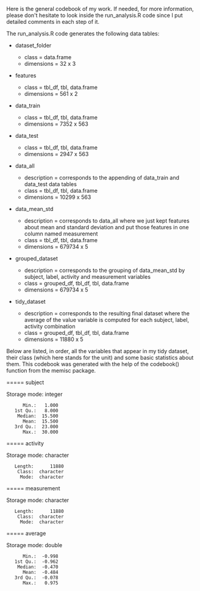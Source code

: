Here is the general codebook of my work. If needed, for more information, please don't hesitate to look inside the run_analysis.R code since I put detailed comments in each step of it.

The run_analysis.R code generates the following data tables:

- dataset_folder
    - class = data.frame
    - dimensions = 32 x 3
    
- features
    - class = tbl_df, tbl, data.frame
    - dimensions = 561 x 2
    
- data_train
    - class = tbl_df, tbl, data.frame
    - dimensions = 7352 x 563

- data_test
    - class = tbl_df, tbl, data.frame
    - dimensions = 2947 x 563

- data_all
    - description = corresponds to the appending of data_train and data_test data tables
    - class = tbl_df, tbl, data.frame
    - dimensions = 10299 x 563

- data_mean_std
    - description = corresponds to data_all where we just kept features about mean and standard deviation and put those features in one column named measurement
    - class = tbl_df, tbl, data.frame
    - dimensions = 679734 x 5
    
- grouped_dataset
    - description = corresponds to the grouping of data_mean_std by subject, label, activity and measurement variables
    - class = grouped_df, tbl_df, tbl, data.frame
    - dimensions = 679734 x 5

- tidy_dataset
    - description = corresponds to the resulting final dataset where the average of the value variable is computed for each subject, label, activity combination
    - class = grouped_df, tbl_df, tbl, data.frame
    - dimensions = 11880 x 5

Below are listed, in order, all the variables that appear in my tidy dataset, their class (which here stands for the unit) and some basic statistics about them.
This codebook was generated with the help of the codebook() function from the memisc package.

===== subject

   Storage mode: integer

          Min.:   1.000
       1st Qu.:   8.000
        Median:  15.500
          Mean:  15.500
       3rd Qu.:  23.000
          Max.:  30.000

===== activity

   Storage mode: character

       Length:      11880
        Class:  character
         Mode:  character

===== measurement

   Storage mode: character

       Length:      11880
        Class:  character
         Mode:  character

===== average

   Storage mode: double

          Min.:  -0.998
       1st Qu.:  -0.962
        Median:  -0.470
          Mean:  -0.484
       3rd Qu.:  -0.078
          Max.:   0.975
          
